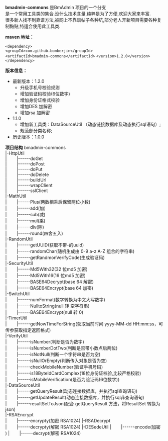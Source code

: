 **bmadmin-commons** 是BmAdmin 项目的一个分支
<br/>
是一个常用工具类的集合.没什么技术含量,纯粹是为了方便,欢迎大家来丰富.
<br/>
很多新人找不到靠谱方法,被网上不靠谱帖子各种坑,部分老人开新项目需要各种复制黏贴,特适合使用此工具类.

**maven 地址：**

`<dependency>`  
`<groupId>com.github.bomberjin</groupId>`   
`<artifactId>bmadmin-commons</artifactId>`
    `<version>1.2.0</version>`  
    `</dependency>`

**版本信息：**
- 最新版本：1.2.0 
    - 升级手机号校验规则
    - 增加验证码校验(6位数字)
    - 增加身份证格式校验
    - 增加DES 加解密
    - 增加rsa 加解密
- 1.1.0
     - 增加新工具类：DataSourceUtil （动态链接数据库及动态执行sql语句）;
    - 规范部分类名称;      
- 历史版本：1.0.0 

**项目结构**
bmadmin-commons  
|-HttpUtil  
|&nbsp;&nbsp;&nbsp;&nbsp;&nbsp;&nbsp;&nbsp;&nbsp;|------doGet  
|&nbsp;&nbsp;&nbsp;&nbsp;&nbsp;&nbsp;&nbsp;&nbsp;|------doPost  
|&nbsp;&nbsp;&nbsp;&nbsp;&nbsp;&nbsp;&nbsp;&nbsp;|------doPut  
|&nbsp;&nbsp;&nbsp;&nbsp;&nbsp;&nbsp;&nbsp;&nbsp;|------doDelete  
|&nbsp;&nbsp;&nbsp;&nbsp;&nbsp;&nbsp;&nbsp;&nbsp;|------buildUrl  
|&nbsp;&nbsp;&nbsp;&nbsp;&nbsp;&nbsp;&nbsp;&nbsp;|------wrapClient  
|&nbsp;&nbsp;&nbsp;&nbsp;&nbsp;&nbsp;&nbsp;&nbsp;|------sslClient  
|-MathUtil  
|&nbsp;&nbsp;&nbsp;&nbsp;&nbsp;&nbsp;&nbsp;&nbsp;|------Plus(两数相乘后保留两位小数)  
|&nbsp;&nbsp;&nbsp;&nbsp;&nbsp;&nbsp;&nbsp;&nbsp;|------add(加)  
|&nbsp;&nbsp;&nbsp;&nbsp;&nbsp;&nbsp;&nbsp;&nbsp;|------sub(减)  
|&nbsp;&nbsp;&nbsp;&nbsp;&nbsp;&nbsp;&nbsp;&nbsp;|------mul(乘)  
|&nbsp;&nbsp;&nbsp;&nbsp;&nbsp;&nbsp;&nbsp;&nbsp;|------div(除)  
|&nbsp;&nbsp;&nbsp;&nbsp;&nbsp;&nbsp;&nbsp;&nbsp;|------round(四舍五入)  
|-RandomUtil  
|&nbsp;&nbsp;&nbsp;&nbsp;&nbsp;&nbsp;&nbsp;&nbsp;|------getUUID(获取不带-的uuid)  
|&nbsp;&nbsp;&nbsp;&nbsp;&nbsp;&nbsp;&nbsp;&nbsp;|------randomChar(随机生成由 0-9 a-z A-Z 组合的字符串)  
|&nbsp;&nbsp;&nbsp;&nbsp;&nbsp;&nbsp;&nbsp;&nbsp;|------getRandmonVerifyCode(生成验证码)  
|-SecurityUtil  
|&nbsp;&nbsp;&nbsp;&nbsp;&nbsp;&nbsp;&nbsp;&nbsp;|------Md5With32(32 位md5 加密)  
|&nbsp;&nbsp;&nbsp;&nbsp;&nbsp;&nbsp;&nbsp;&nbsp;|------Md5With16(16 位md5 加密)  
|&nbsp;&nbsp;&nbsp;&nbsp;&nbsp;&nbsp;&nbsp;&nbsp;|------BASE64Decrypt(base 64 解密)    
|&nbsp;&nbsp;&nbsp;&nbsp;&nbsp;&nbsp;&nbsp;&nbsp;|------BASE64Encrypt(base 64 加密)      
|-SwitchUtil  
|&nbsp;&nbsp;&nbsp;&nbsp;&nbsp;&nbsp;&nbsp;&nbsp;|------numFormat(数字转换为中文大写数字)    
|&nbsp;&nbsp;&nbsp;&nbsp;&nbsp;&nbsp;&nbsp;&nbsp;|------NulltoString(null 转 空字符串)    
|&nbsp;&nbsp;&nbsp;&nbsp;&nbsp;&nbsp;&nbsp;&nbsp;|------BASE64Encrypt(null 转 0)    
|-TimerUtil  
|&nbsp;&nbsp;&nbsp;&nbsp;&nbsp;&nbsp;&nbsp;&nbsp;|------getNowTimeForString(获取当前时间 yyyy-MM-dd HH:mm:ss，可传参获取指定返回格式)     
|-VerifyUtil  
|&nbsp;&nbsp;&nbsp;&nbsp;&nbsp;&nbsp;&nbsp;&nbsp;|------isNumber(判断是否为数字)     
|&nbsp;&nbsp;&nbsp;&nbsp;&nbsp;&nbsp;&nbsp;&nbsp;|------isNumberDotTwo(判断是否带小数点后两位)     
|&nbsp;&nbsp;&nbsp;&nbsp;&nbsp;&nbsp;&nbsp;&nbsp;|------isNotNull(判断一个字符串是否为空)     
|&nbsp;&nbsp;&nbsp;&nbsp;&nbsp;&nbsp;&nbsp;&nbsp;|------isNullOrEmpty(判断传入对象是否为空)     
|&nbsp;&nbsp;&nbsp;&nbsp;&nbsp;&nbsp;&nbsp;&nbsp;|------checkMobileNumber(验证手机号码)     
|&nbsp;&nbsp;&nbsp;&nbsp;&nbsp;&nbsp;&nbsp;&nbsp;|------is18ByteIdCardComplex(18位身份证校验,比较严格校验)     
|&nbsp;&nbsp;&nbsp;&nbsp;&nbsp;&nbsp;&nbsp;&nbsp;|------isMobileVerification(是否为验证码(6位数字))     
|-DataSourceUtil  
|&nbsp;&nbsp;&nbsp;&nbsp;&nbsp;&nbsp;&nbsp;&nbsp;|------getQueryResult(动态连接数据库，并执行sql查询语句)   
|&nbsp;&nbsp;&nbsp;&nbsp;&nbsp;&nbsp;&nbsp;&nbsp;|------getUpdateResult(动态连接数据库，并执行sql非查询语句)   
|&nbsp;&nbsp;&nbsp;&nbsp;&nbsp;&nbsp;&nbsp;&nbsp;|------resultSetToJson(配合 getQueryResult 方法，将ResultSet 转换为json)   
|-RSAEncrypt  
|&nbsp;&nbsp;&nbsp;&nbsp;&nbsp;&nbsp;&nbsp;&nbsp;|------encrypty(加密 RSA1024) 
|-RSADecrypt  
|&nbsp;&nbsp;&nbsp;&nbsp;&nbsp;&nbsp;&nbsp;&nbsp;|------decrypty(解密 RSA1024) 
|-DESedeUtil 
|&nbsp;&nbsp;&nbsp;&nbsp;&nbsp;&nbsp;&nbsp;&nbsp;|------encode(加密 ) 
|&nbsp;&nbsp;&nbsp;&nbsp;&nbsp;&nbsp;&nbsp;&nbsp;|------decrypt(解密 RSA1024)  